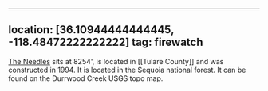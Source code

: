 
---
location: [36.10944444444445, -118.48472222222222]
tag: firewatch
---

[The Needles](http://www.peakbagging.com/CALookoutPhotos/TheNeedles.html) sits at 8254', is located in [[Tulare County]] and was constructed in 1994. It is located in the Sequoia national forest. It can be found on the Durrwood Creek USGS topo map.
